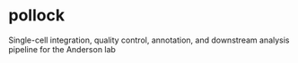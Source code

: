 # pollock
Single-cell integration, quality control, annotation, and downstream analysis pipeline for the Anderson lab
